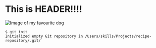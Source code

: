 # This is HEADER!!!!
![Image of my favourite dog](https://www.akc.org/wp-content/uploads/2017/11/Wire-Fox-Terrier-illustration.jpg)
```
$ git init
Initialized empty Git repository in /Users/skills/Projects/recipe-repository/.git/
```
